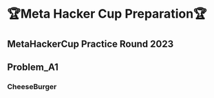 
# 🏆Meta Hacker Cup Preparation🏆

## MetaHackerCup Practice Round 2023

## Problem_A1
### CheeseBurger



